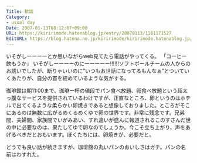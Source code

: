 ```yaml
---
Title: 歓談
Category:
- usual day
Date: 2007-01-13T08:12:07+09:00
URL: https://kiririmode.hatenablog.jp/entry/20070113/1181171527
EditURL: https://blog.hatena.ne.jp/kiririmode/kiririmode.hatenablog.jp/atom/entry/8454420450078217698
---
```


いそがしーーーーとか思いながらweb見てたら電話がやってくる。
「コーヒー飲もうか」
いそがしーーーーのにーーーーー!!!!!!ソフトボールチームの人からのお誘いでしたが、断りゃいいのに”いつもお世話になってるもんなぁ”とついていくあたりが、自分の首を絞めているような気がする。


珈琲館は朝11:00まで、珈琲一杯の値段でパン食べ放題、卵食べ放題という超太っ腹なサービスを提供されているわけですが、正直なところ、卵というのはホテルで出てくるような柔らかい卵焼きであると想像しておりました。ところがそこにあるのは無数に広がるめくるめくゆで卵の世界です。非常に残念です。兄弟間、夫婦間、家族間でいがみあい、すれ違いが盛んに報道されるこのすさんだ世の中に必要なのは、果たしてゆで卵なのでしょうか。今こそ立ち上がり、声をあげるべきだとおもいます。ぼくたちには、卵焼きが、必要だと。


どうでも良い話が続きますが、珈琲館の丸いパンのおいしさはガチ。パンの名前はわすれた。
